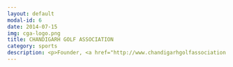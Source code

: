 ```yaml
---
layout: default
modal-id: 6
date: 2014-07-15
img: cga-logo.png
title: CHANDIGARH GOLF ASSOCIATION
category: sports
description: <p>Founder, <a href="http://www.chandigarhgolfassociation.com/" target="_blank">Chandigarh Golf Association</a>. He has also remained General Secretary and President of the Association and is currently Sr. Vice President.</p>
---
```

